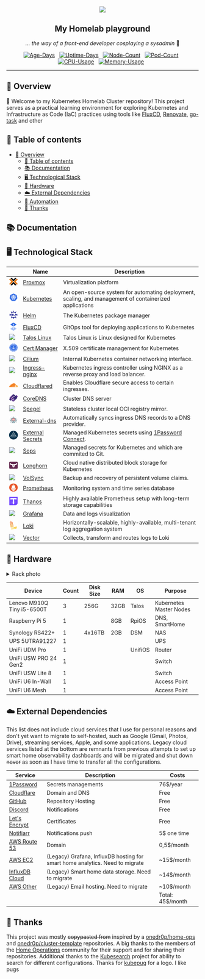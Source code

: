 <div align="center">

<img src="https://raw.githubusercontent.com/kubepug/kubepug/main/assets/kubepug.png" align="center" width="250px" />

## My Homelab playground
_... the way of a front-end developer cosplaying a sysadmin_ 🗿

</div>

<div align="center">

[![Age-Days](https://img.shields.io/endpoint?url=https%3A%2F%2Fkromgo.exelent.click%2Fquery%3Fformat%3Dendpoint%26metric%3Dcluster_age_days&style=flat-square&label=Age)](https://github.com/kashalls/kromgo/)&nbsp;&nbsp;
[![Uptime-Days](https://img.shields.io/endpoint?url=https%3A%2F%2Fkromgo.exelent.click%2Fquery%3Fformat%3Dendpoint%26metric%3Dcluster_uptime_days&style=flat-square&label=Uptime)](https://github.com/kashalls/kromgo/)&nbsp;&nbsp;
[![Node-Count](https://img.shields.io/endpoint?url=https%3A%2F%2Fkromgo.exelent.click%2Fquery%3Fformat%3Dendpoint%26metric%3Dcluster_node_count&style=flat-square&label=Nodes)](https://github.com/kashalls/kromgo/)&nbsp;&nbsp;
[![Pod-Count](https://img.shields.io/endpoint?url=https%3A%2F%2Fkromgo.exelent.click%2Fquery%3Fformat%3Dendpoint%26metric%3Dcluster_pod_count&style=flat-square&label=Pods)](https://github.com/kashalls/kromgo/)&nbsp;&nbsp;
[![CPU-Usage](https://img.shields.io/endpoint?url=https%3A%2F%2Fkromgo.exelent.click%2Fquery%3Fformat%3Dendpoint%26metric%3Dcluster_cpu_usage&style=flat-square&label=CPU)](https://github.com/kashalls/kromgo/)&nbsp;&nbsp;
[![Memory-Usage](https://img.shields.io/endpoint?url=https%3A%2F%2Fkromgo.exelent.click%2Fquery%3Fformat%3Dendpoint%26metric%3Dcluster_memory_usage&style=flat-square&label=Memory)](https://github.com/kashalls/kromgo/)&nbsp;&nbsp;

</div>

---

## 🍼 Overview

👋 Welcome to my Kubernetes Homelab Cluster repository! This project serves as a practical learning environment for
exploring Kubernetes and Infrastructure as Code (IaC) practices using tools like  [FluxCD](https://fluxcd.io),
[Renovate](https://github.com/renovatebot/renovate), [go-task](https://github.com/go-task/task) and other

## 📖 Table of contents

- [🍼 Overview](#-overview)
  - [📖 Table of contents](#-table-of-contents)
  - [📚 Documentation](#-documentation)
  - [🖥️ Technological Stack](#-technological-stack)
  - [🔧 Hardware](#-hardware)
  - [☁️ External Dependencies](#-external-dependencies)
  - [🤖 Automation](#-automation)
  - [🤝 Thanks](#-thanks)

## 📚 Documentation

## 🖥️ Technological Stack

|                                                                                                                                | Name                                                                        | Description                                                                                            |
|--------------------------------------------------------------------------------------------------------------------------------|-----------------------------------------------------------------------------|--------------------------------------------------------------------------------------------------------|
| <img width="32" src="https://raw.githubusercontent.com/walkxcode/dashboard-icons/main/svg/proxmox.svg">                        | [Proxmox](https://www.proxmox.com)                                          | Virtualization platform                                                                                |
| <img width="32" src="https://github.com/cncf/artwork/raw/main/projects/kubernetes/icon/color/kubernetes-icon-color.svg">       | [Kubernetes](https://kubernetes.io/)                                        | An open-source system for automating deployment, scaling, and management of containerized applications |
| <img width="32" src="https://github.com/cncf/artwork/raw/main/projects/helm/icon/color/helm-icon-color.svg">                   | [Helm](https://helm.sh)                                                     | The Kubernetes package manager                                                                         |
| <img width="32" src="https://github.com/cncf/artwork/raw/main/projects/flux/icon/color/flux-icon-color.svg">                   | [FluxCD](https://fluxcd.io/)                                                | GitOps tool for deploying applications to Kubernetes                                                   |
| <img width="32" src="https://www.talos.dev/images/logo.svg">                                                                   | [Talos Linux](https://www.talos.dev/)                                       | Talos Linux is Linux designed for Kubernetes                                                           |
| <img width="32" src="https://github.com/cncf/artwork/raw/main/projects/cert-manager/icon/color/cert-manager-icon-color.svg">   | [Cert Manager](https://cert-manager.io/)                                    | X.509 certificate management for Kubernetes                                                            |
| <img width="32" src="https://github.com/cncf/artwork/raw/main/projects/cilium/icon/color/cilium_icon-color.svg">               | [Cilium](https://cilium.io/)                                                | Internal Kubernetes container networking interface.                                                    |
| <img width="32" src="https://docs.nginx.com/nginx-ingress-controller/images/icons/NGINX-Ingress-Controller-product-icon.svg">  | [Ingress-nginx](https://github.com/kubernetes/ingress-nginx)                | Kubernetes ingress controller using NGINX as a reverse proxy and load balancer.                        |
| <img width="32" src="https://raw.githubusercontent.com/walkxcode/dashboard-icons/main/svg/cloudflare.svg">                     | [Cloudflared](https://github.com/cloudflare/cloudflared)                    | Enables Cloudflare secure access to certain ingresses.                                                 |
| <img width="32" src="https://github.com/cncf/artwork/raw/main/projects/coredns/icon/color/coredns-icon-color.svg">             | [CoreDNS](https://coredns.io/)                                              | Cluster DNS server                                                                                     |
| <img width="32" src="https://raw.githubusercontent.com/kubernetes/community/master/icons/png/resources/unlabeled/pod-128.png"> | [Spegel](https://github.com/spegel-org/spegel)                              | Stateless cluster local OCI registry mirror.                                                           |
| <img width="32" src="https://raw.githubusercontent.com/kubernetes-sigs/external-dns/master/docs/img/external-dns.png">         | [External-dns](https://github.com/kubernetes-sigs/external-dns/tree/master) | Automatically syncs ingress DNS records to a DNS provider.                                             |
| <img width="32" src="https://raw.githubusercontent.com/external-secrets/external-secrets/main/assets/eso-logo-large.png">      | [External Secrets](https://github.com/external-secrets/external-secrets)    | Managed Kubernetes secrets using [1Password Connect](https://github.com/1Password/connect).            |
| <img width="32" src="https://avatars.githubusercontent.com/u/129185620">                                                       | [Sops](https://github.com/getsops/sops)                                     | Managed secrets for Kubernetes and which are commited to Git.                                          |
| <img width="32" src="https://raw.githubusercontent.com/walkxcode/dashboard-icons/main/svg/longhorn.svg">                       | [Longhorn](https://longhorn.io)                                             | Cloud native distributed block storage for Kubernetes                                                  |
| <img width="32" src="https://avatars.githubusercontent.com/u/47803932">                                                        | [VolSync](https://github.com/backube/volsync)                               | Backup and recovery of persistent volume claims.                                                       |
| <img width="32" src="https://github.com/cncf/artwork/raw/main/projects/prometheus/icon/color/prometheus-icon-color.svg">       | [Prometheus](https://prometheus.io)                                         | Monitoring system and time series database                                                             |
| <img width="32" src="https://github.com/cncf/artwork/raw/main/projects/thanos/icon/color/thanos-icon-color.svg">               | [Thanos](https://thanos.io)                                                 | Highly available Prometheus setup with long-term storage capabilities                                  |
| <img width="32" src="https://grafana.com/static/img/menu/grafana2.svg">                                                        | [Grafana](https://grafana.com)                                              | Data and logs visualization                                                                            |
| <img width="32" src="https://github.com/grafana/loki/blob/main/docs/sources/logo.png?raw=true">                                | [Loki](https://grafana.com/oss/loki/)                                       | Horizontally-scalable, highly-available, multi-tenant log aggregation system                           |
| <img width="32" src="https://avatars.githubusercontent.com/u/16866914">                                                        | [Vector](https://github.com/vectordotdev/vector)                            | Collects, transform and routes logs to Loki                                                            |


## 🔧 Hardware

<details>
  <summary>Rack photo</summary>

  <img src="https://raw.githubusercontent.com/MaksimShakavin/flux-homelab/main/docs/assets/rack.jpg" align="center" width="200px" alt="rack"/>
</details>

| Device                     | Count | Disk Size | RAM  | OS      | Purpose                 |
|----------------------------|-------|-----------|------|---------|-------------------------|
| Lenovo M910Q Tiny i5-6500T | 3     | 256G      | 32GB | Talos   | Kubernetes Master Nodes |
| Raspberry Pi 5             | 1     |           | 8GB  | RpiOS   | DNS, SmartHome          |
| Synology RS422+            | 1     | 4x16TB    | 2GB  | DSM     | NAS                     |
| UPS 5UTRA91227             | 1     |           |      |         | UPS                     |
| UniFi UDM Pro              | 1     |           |      | UnifiOS | Router                  |
| UniFi USW PRO 24 Gen2      | 1     |           |      |         | Switch                  |
| UniFi USW Lite 8           | 1     |           |      |         | Switch                  |
| UniFi U6 In-Wall           | 1     |           |      |         | Access Point            |
| UniFi U6 Mesh              | 1     |           |      |         | Access Point            |

## ☁️ External Dependencies

This list does not include cloud services that I use for personal reasons and don't yet want to migrate to self-hosted,
such as Google (Gmail, Photos, Drive), streaming services, Apple, and some applications. Legacy cloud services listed
at the bottom are remnants from previous attempts to set up smart home observability dashboards and will be migrated
and shut down ~~never~~ as soon as I have time to transfer all the configurations.

| Service                                   | Description                                                                  | Costs            |
|-------------------------------------------|------------------------------------------------------------------------------|------------------|
| [1Password](https://1password.com)        | Secrets managements                                                          | 76$/year         |
| [Cloudflare](https://www.cloudflare.com/) | Domain and DNS                                                               | Free             |
| [GitHub](https://github.com/)             | Repository Hosting                                                           | Free             |
| [Discord](https://discord.com)            | Notifications                                                                | Free             |
| [Let's Encrypt](https://discord.com)      | Certificates                                                                 | Free             |
| [Notifiarr](https://notifiarr.com)        | Notifications push                                                           | 5$ one time      |
| [AWS Route 53](https://aws.amazon.com/)   | Domain                                                                       | 0,5$/month       |
| [AWS EC2 ](https://aws.amazon.com/)       | (Legacy) Grafana, InfluxDB hosting for smart home analytics. Need to migrate | ~15$/month       |
| [InfluxDB Cloud](https://aws.amazon.com/) | (Legacy) Smart home data storage. Need to migrate                            | ~14$/month       |
| [AWS Other ](https://aws.amazon.com/)     | (Legacy) Email hosting. Need to migrate                                      | ~10$/month       |
|                                           |                                                                              | Total: 45$/month |



## 🤝 Thanks

This project was mostly ~~copypasted from~~ inspired by a [onedr0p/home-ops](https://github.com/onedr0p/home-ops)
and [onedr0p/cluster-template](https://github.com/onedr0p/cluster-template) repositories.
A big thanks to the members of the [Home Operations](https://discord.gg/home-operations) community
for their support and for sharing their repositories.
Additional thanks to the [Kubesearch](https://kubesearch.dev/) project for ability to search for different configurations.
Thanks for [kubepug](https://github.com/kubepug) for a logo. I like pugs
